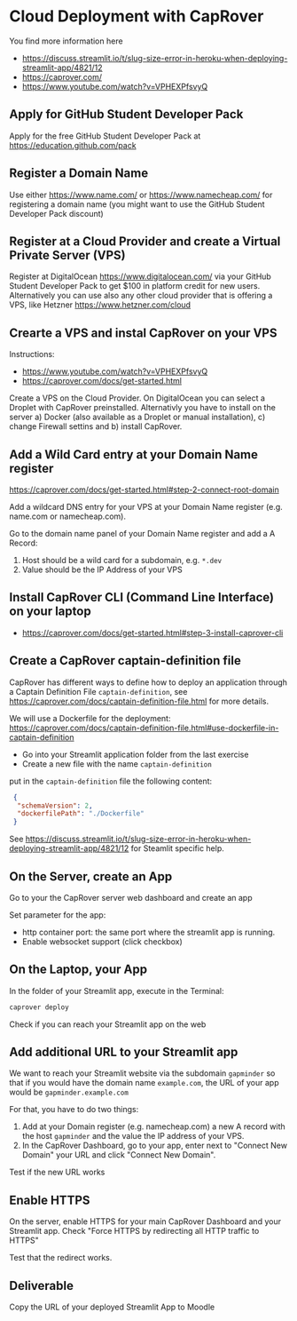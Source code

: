 # Cloud Deployment with CapRover

You find more information here 
* https://discuss.streamlit.io/t/slug-size-error-in-heroku-when-deploying-streamlit-app/4821/12 
* https://caprover.com/ 
* https://www.youtube.com/watch?v=VPHEXPfsvyQ

## Apply for GitHub Student Developer Pack

Apply for the free GitHub Student Developer Pack at https://education.github.com/pack

## Register a Domain Name

Use either https://www.name.com/ or https://www.namecheap.com/ for registering a domain name (you might want to use the GitHub Student Developer Pack discount)

## Register at a Cloud Provider and create a Virtual Private Server (VPS)

Register at DigitalOcean https://www.digitalocean.com/ via your GitHub Student Developer Pack to get $100 in platform credit for new users. Alternatively you can use also any other cloud provider that is offering a VPS, like Hetzner https://www.hetzner.com/cloud 

## Crearte a VPS and instal CapRover on your VPS

Instructions:
- https://www.youtube.com/watch?v=VPHEXPfsvyQ 
- https://caprover.com/docs/get-started.html 

Create a VPS on the Cloud Provider. On DigitalOcean you can select a Droplet with CapRover preinstalled. 
Alternativly you have to install on the server a) Docker (also available as a Droplet or manual installation), c) change Firewall settins and b) install CapRover.

## Add a Wild Card entry at your Domain Name register

https://caprover.com/docs/get-started.html#step-2-connect-root-domain

Add a wildcard DNS entry for your VPS at your Domain Name register (e.g. name.com or namecheap.com).

Go to the domain name panel of your Domain Name register and add a A Record:
1. Host should be a wild card for a subdomain, e.g. `*.dev`
2. Value should be the IP Address of your VPS


## Install CapRover CLI (Command Line Interface) on your laptop

- https://caprover.com/docs/get-started.html#step-3-install-caprover-cli 


## Create a CapRover captain-definition file

CapRover has different ways to define how to deploy an application through a Captain Definition File `captain-definition`, see https://caprover.com/docs/captain-definition-file.html for more details. 

We will use a Dockerfile for the deployment: https://caprover.com/docs/captain-definition-file.html#use-dockerfile-in-captain-definition 

- Go into your Streamlit application folder from the last exercise
- Create a new file with the name `captain-definition`

put in the `captain-definition` file the following content:
```json
 {
  "schemaVersion": 2,
  "dockerfilePath": "./Dockerfile"
 }
```
See https://discuss.streamlit.io/t/slug-size-error-in-heroku-when-deploying-streamlit-app/4821/12  for Steamlit specific help.

## On the Server, create an App

Go to your the CapRover server web dashboard and create an app

Set parameter for the app:
- http container port: the same port where the streamlit app is running.
- Enable websocket support (click checkbox)

## On the Laptop, your App

In the folder of your Streamlit app, execute in the Terminal:

```bash
caprover deploy
```

Check if you can reach your Streamlit app on the web

## Add additional URL to your Streamlit app

We want to reach your Streamlit website via the subdomain `gapminder` so that if you would have the domain name `example.com`, the URL of your app would be `gapminder.example.com`

For that, you have to do two things:
1. Add at your Domain register (e.g. namecheap.com) a new A record with the host `gapminder` and the value the IP address of your VPS.
2. In the CapRover Dashboard, go to your app, enter next to "Connect New Domain" your URL and click "Connect New Domain". 

Test if the new URL works

## Enable HTTPS

On the server, enable HTTPS for your main CapRover Dashboard and your Streamlit app. Check "Force HTTPS by redirecting all HTTP traffic to HTTPS" 

Test that the redirect works.

## Deliverable

Copy the URL of your deployed Streamlit App to Moodle

